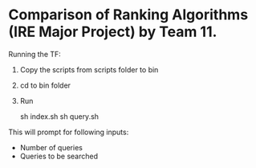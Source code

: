 Comparison of Ranking Algorithms (IRE Major Project) by Team 11.
=================================================================

Running the TF:

1. Copy the scripts from scripts folder to bin
2. cd to bin folder
3. Run 
	
	sh index.sh <path to corpus> <path to folder where indexd needs to be stored> 
	sh query.sh <path to stored index>

This will prompt for following inputs:
- Number of queries
- Queries to be searched

